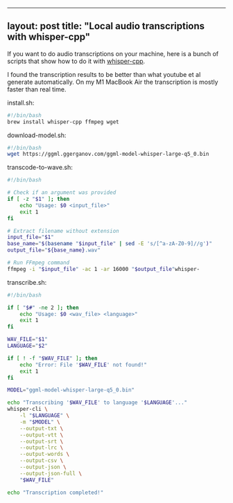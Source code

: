 ---
layout: post
title: "Local audio transcriptions with whisper-cpp"
--

If you want to do audio transcriptions on your machine, here is a bunch of scripts that show how to do it with [whisper-cpp](https://github.com/ggerganov/whisper.cpp).

I found the transcription results to be better than what youtube et al generate automatically. On my M1 MacBook Air the transcription is mostly faster than real time.

install.sh:
```bash
#!/bin/bash
brew install whisper-cpp ffmpeg wget
```
download-model.sh:

```bash
#!/bin/bash
wget https://ggml.ggerganov.com/ggml-model-whisper-large-q5_0.bin
```

transcode-to-wave.sh:

```bash
#!/bin/bash

# Check if an argument was provided
if [ -z "$1" ]; then
    echo "Usage: $0 <input_file>"
    exit 1
fi

# Extract filename without extension
input_file="$1"
base_name="$(basename "$input_file" | sed -E 's/[^a-zA-Z0-9]//g')"
output_file="${base_name}.wav"

# Run FFmpeg command
ffmpeg -i "$input_file" -ac 1 -ar 16000 "$output_file"whisper-
```

transcribe.sh:
```bash
#!/bin/bash

if [ "$#" -ne 2 ]; then
    echo "Usage: $0 <wav_file> <language>"
    exit 1
fi

WAV_FILE="$1"
LANGUAGE="$2"

if [ ! -f "$WAV_FILE" ]; then
    echo "Error: File '$WAV_FILE' not found!"
    exit 1
fi

MODEL="ggml-model-whisper-large-q5_0.bin"

echo "Transcribing '$WAV_FILE' to language '$LANGUAGE'..."
whisper-cli \
    -l "$LANGUAGE" \
    -m "$MODEL" \
    --output-txt \
    --output-vtt \
    --output-srt \
    --output-lrc \
    --output-words \
    --output-csv \
    --output-json \
    --output-json-full \
    "$WAV_FILE"

echo "Transcription completed!"
```

